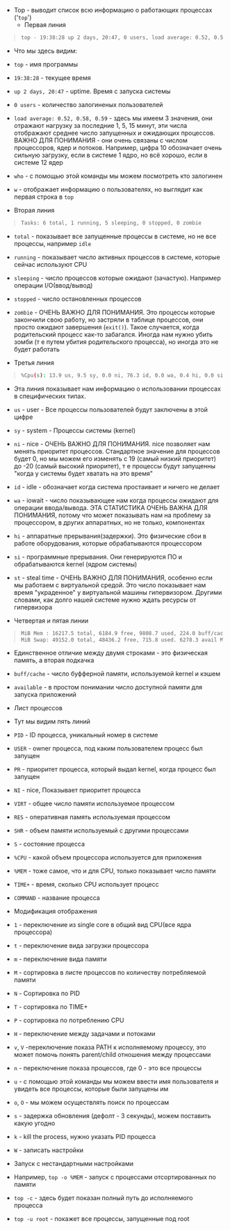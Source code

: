 - Top - выводит список всю информацию о работающих процессах ('`top`')
	- Первая линия 
>```bash
>top - 19:38:28 up 2 days, 20:47, 0 users, load average: 0.52, 0.58, 0.59
>```

-  Что мы здесь видим:
- `top` - имя программы
- `19:38:28` - текущее время 
- `up 2 days, 20:47` - uptime. Время с запуска системы
- `0 users` - количество залогиненых пользователей 
- `load average: 0.52, 0.58, 0.59` - здесь мы имеем 3 значения, они отражают нагрузку за последние 1, 5, 15 минут, эти числа отображают среднее число запущенных и ожидающих процессов. ВАЖНО ДЛЯ ПОНИМАНИЯ - они очень связаны с числом процессоров, ядер и потоков. Например, цифра 10 обозначает очень сильную загрузку, если в системе 1 ядро, но всё хорошо, если в системе 12 ядер 

- `who` - с помощью этой команды мы можем посмотреть кто залогинен
- `w` - отображает информацию о пользователях, но выглядит как первая строка в `top`

- Вторая линия

>```bash
>Tasks: 6 total, 1 running, 5 sleeping, 0 stopped, 0 zombie
>```

- `total` - показывает все запущенные процессы в системе, но не все процессы, например `idle`
- `running` - показывает число активных процессов в системе, которые сейчас используют CPU 
- `sleeping` - число процессов которые ожидают (зачастую). Например операции I/O(ввод/вывод)
- `stopped` - число остановленных процессов
- `zombie` - ОЧЕНЬ ВАЖНО ДЛЯ ПОНИМАНИЯ. Это процессы которые закончили свою работу, но застряли в таблице процессов, они просто ожидают завершения (`exit()`). Такое случается, когда родительский процесс как-то забагался. Иногда нам нужно убить зомби (т е путем убития родительского процесса), но иногда это не будет работать

- Третья линия

>```bash
>%Cpu(s): 13.9 us, 9.5 sy, 0.0 ni, 76.3 id, 0.0 wa, 0.4 hi, 0.0 si, 0.0 st
>```

- Эта линия показывает нам информацию о использовании процессах в специфических типах.

- `us` - user - Все процессы пользователей будут заключены в этой цифре
- `sy` - system - Процессы системы (kernel)
- `ni` - nice - ОЧЕНЬ ВАЖНО ДЛЯ ПОНИМАНИЯ. nice позволяет нам менять приоритет процессов. Стандартное значение для процессов будет 0, но мы можем его изменять с 19 (самый низкий приоритет) до -20 (самый высокий приоритет), т е процессы будут запущенны "когда у системы будет хватать на это время"
- `id` - idle - обозначает когда система простаивает и ничего не делает
- `wa` - iowait - число показывающее нам когда процессы ожидают для операции ввода/вывода. ЭТА СТАТИСТИКА ОЧЕНЬ ВАЖНА ДЛЯ ПОНИМАНИЯ, потому что может показывать нам на проблему за процессором, в других аппаратных, но не только, компонентах
- `hi` - аппаратные прерывания(задержки). Это физические сбои в работе оборудования, которые обрабатываются процессором
- `si` - программные прерывания. Они генерируются ПО и обрабатываются kernel (ядром системы)
- `st` - steal time - ОЧЕНЬ ВАЖНО ДЛЯ ПОНИМАНИЯ, особенно если мы работаем с виртуальной средой. Это число показывает нам время "украденное" у виртуальной машины гипервизором. Другими словами, как долго нашей системе нужно ждать ресурсы от гипервизора 

- Четвертая и пятая линии

>```bash
>MiB Mem : 16217.5 total, 6184.9 free, 9808.7 used, 224.0 buff/cache
>MiB Swap: 49152.0 total, 48436.2 free, 715.8 used. 6278.3 avail Mem
>```

- Единственное отличие между двумя строками - это физическая память, а вторая подкачка
- `buff/cache` - число буфферной памяти, используемой kernel и кэшем
- `available` - в простом понимании число доступной памяти для запуска приложений

- Лист процессов
- Тут мы видим пять линий
- `PID` - ID процесса, уникальный номер в системе
- `USER` - owner процесса, под каким пользователем процесс был запущен
- `PR` - приоритет процесса, который выдал kernel, когда процесс был запущен
- `NI` - nice, Показывает приоритет процесса
- `VIRT` - общее число памяти используемое процессом
- `RES` - оперативная память используемая процессом
- `SHR` - объем памяти используемый с другими процессами
- `S` - состояние процесса
- `%CPU` - какой объем процессора используется для приложения
- `%MEM` - тоже самое, что и для CPU, только показывает число памяти
- `TIME+` - время, сколько CPU использует процесс 
- `COMMAND` - название процесса

- Модификация отображения

- `1` - переключение из single core в общий вид CPU(все ядра процессора)
- `t` - переключение вида загрузки процессора
- `m` - переключение вида памяти
- `M` - сортировка в листе процессов по количеству потребляемой памяти
- `N` - Сортировка по PID
- `T` - сортировка по TIME+
 - `P` - сортировка по потреблению CPU 
- `H` - переключение между задачами и потоками
- `v`, `V` -переключение показа PATH к исполняемому процессу, это может помочь понять parent/child отношения между процессами
- `n` - переключение показа процессов, где 0 - это все процессы
- `u` - с помощью этой команды мы можем ввести имя пользователя и увидеть все процессы, которые были запущены им 
- `o`, `O` - мы можем осуществлять поиск по процессам
- `s` - задержка обновления (дефолт - 3 секунды), можем поставить какую угодно 
- `k` - kill the process, нужно указать PID процесса 
- `W` - записать настройки


- Запуск с нестандартными настройками 
- Например, `top -o %MEM` - запуск с процессами отсортированных по памяти
- `top -c` - здесь будет показан полный путь до исполняемого процесса 
- `top -u root` - покажет все процессы, запущенные под root